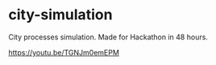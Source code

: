 # city-simulation

City processes simulation. Made for Hackathon in 48 hours.

https://youtu.be/TGNJm0emEPM
